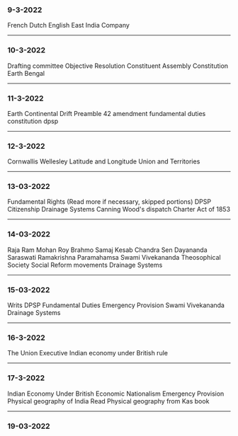 ### 9-3-2022
French
Dutch
English
East India Company
****
### 10-3-2022
Drafting committee
Objective Resolution
Constituent Assembly
Constitution
Earth
Bengal
****
### 11-3-2022
Earth
Continental Drift
Preamble
42 amendment
fundamental duties
constitution
dpsp
****
### 12-3-2022
Cornwallis
Wellesley
Latitude and Longitude
Union and Territories
****
### 13-03-2022
Fundamental Rights (Read more if necessary, skipped portions)
DPSP
Citizenship
Drainage Systems
Canning
Wood's dispatch
Charter Act of 1853
****
### 14-03-2022
Raja Ram Mohan Roy
Brahmo Samaj
Kesab Chandra Sen
Dayananda Saraswati
Ramakrishna Paramahamsa
Swami Vivekananda
Theosophical Society
Social Reform movements
Drainage Systems
****
### 15-03-2022
Writs
DPSP
Fundamental Duties
Emergency Provision
Swami Vivekananda
Drainage Systems
****
### 16-3-2022
The Union Executive
Indian economy under British rule
****
### 17-3-2022
Indian Economy Under British
Economic Nationalism
Emergency Provision
Physical geography of India
Read Physical geography from Kas book
****
### 19-03-2022

